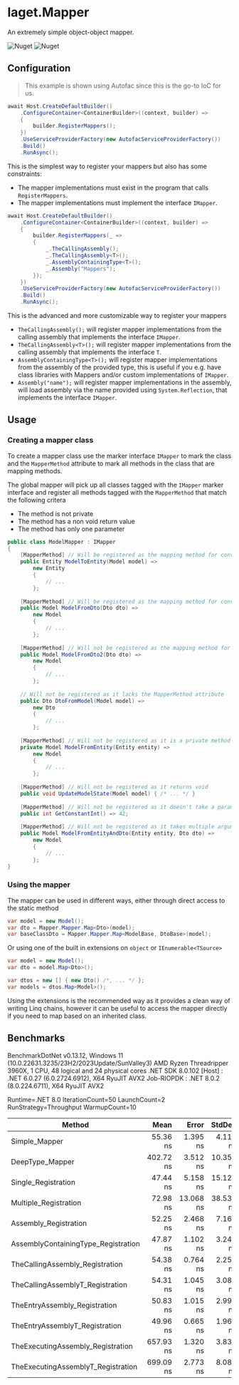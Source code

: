 ﻿# laget.Mapper
An extremely simple object-object mapper.

![Nuget](https://img.shields.io/nuget/v/laget.Mapper)
![Nuget](https://img.shields.io/nuget/dt/laget.Mapper)

## Configuration
> This example is shown using Autofac since this is the go-to IoC for us.

```c#
await Host.CreateDefaultBuilder()
    .ConfigureContainer<ContainerBuilder>((context, builder) =>
    {
        builder.RegisterMappers();
    })
    .UseServiceProviderFactory(new AutofacServiceProviderFactory())
    .Build()
    .RunAsync();
```

This is the simplest way to register your mappers but also has some constraints:
* The mapper implementations must exist in the program that calls `RegisterMappers`.
* The mapper implementations must implement the interface `IMapper`.


```c#
await Host.CreateDefaultBuilder()
    .ConfigureContainer<ContainerBuilder>((context, builder) =>
    {
        builder.RegisterMappers(_ =>
        {
            _.TheCallingAssembly();
            _.TheCallingAssembly<T>();
            _.AssemblyContainingType<T>();
            _.Assembly("Mappers");
        });
    })
    .UseServiceProviderFactory(new AutofacServiceProviderFactory())
    .Build()
    .RunAsync();
```

This is the advanced and more customizable way to register your mappers

* `TheCallingAssembly();` will register mapper implementations from the calling assembly that implements the interface `IMapper`.
* `TheCallingAssembly<T>();` will register mapper implementations from the calling assembly that implements the interface `T`.
* `AssemblyContainingType<T>();` will register mapper implementations from the assembly of the provided type, this is useful if you e.g. have class libraries with Mappers and/or custom implementations of `IMapper`.
* `Assembly("name");` will register mapper implementations in the assembly, will load assembly via the name provided using `System.Reflection`, that implements the interface `IMapper`.

## Usage
### Creating a mapper class
To create a mapper class use the marker interface `IMapper` to mark the class and the `MapperMethod` attribute to mark all methods in the class that are mapping methods.

The global mapper will pick up all classes tagged with the `IMapper` marker interface and register all methods tagged with the `MapperMethod` that match the following critera
 - The method is not private
 - The method has a non void return value 
 - The method has only one parameter

```c#
public class ModelMapper : IMapper 
{
    [MapperMethod] // Will be registered as the mapping method for converting Model -> Entity
    public Entity ModelToEntity(Model model) => 
        new Entity 
        {
            // ...
        };
        
    [MapperMethod] // Will be registered as the mapping method for converting Dto -> Model
    public Model ModelFromDto(Dto dto) => 
        new Model 
        {
            // ...
        };
        
    [MapperMethod] // Will not be registered as the mapping method for converting Dto -> Model is already defined above
    public Model ModelFromDto2(Dto dto) => 
        new Model 
        {
            // ...
        };
        
    // Will not be registered as it lacks the MapperMethod attribute
    public Dto DtoFromModel(Model model) =>
        new Dto 
        {
            // ...
        };
    
    [MapperMethod] // Will not be registered as it is a private method
    private Model ModelFromEntity(Entity entity) =>
        new Model 
        {
            // ...
        };
        
    [MapperMethod] // Will not be registered as it returns void
    public void UpdateModelState(Model model) { /* ... */ }
     
    [MapperMethod] // Will not be registered as it doesn't take a parameter
    public int GetConstantInt() => 42;
        
    [MapperMethod] // Will not be registered as it takes multiple arguments
    public Model ModelFromEntityAndDto(Entity entity, Dto dto) =>
        new Model 
        {
            // ...
        };
}
```

### Using the mapper
The mapper can be used in different ways, either through direct access to the static method

```c#
var model = new Model();
var dto = Mapper.Mapper.Map<Dto>(model);
var baseClassDto = Mapper.Mapper.Map<ModelBase, DtoBase>(model);
```

Or using one of the built in extensions on `object` or `IEnumerable<TSource>`
```c#
var model = new Model();
var dto = model.Map<Dto>();

var dtos = new [] { new Dto() /*, ... */ };
var models = dtos.Map<Model>();
```

Using the extensions is the recommended way as it provides a clean way of writing Linq chains, however it can be useful to access the mapper directly if you need to map based on an inherited class.

## Benchmarks
BenchmarkDotNet v0.13.12, Windows 11 (10.0.22631.3235/23H2/2023Update/SunValley3)
AMD Ryzen Threadripper 3960X, 1 CPU, 48 logical and 24 physical cores
.NET SDK 8.0.102
  [Host]     : .NET 6.0.27 (6.0.2724.6912), X64 RyuJIT AVX2
  Job-RIOPDK : .NET 8.0.2 (8.0.224.6711), X64 RyuJIT AVX2

Runtime=.NET 8.0  IterationCount=50  LaunchCount=2  
RunStrategy=Throughput  WarmupCount=10  

| Method                              | Mean        | Error     | StdDev    | Min         | Max         | Median      | Gen0   | Allocated |
|------------------------------------ |------------:|----------:|----------:|------------:|------------:|------------:|-------:|----------:|
| Simple_Mapper                       |    55.36 ns |  1.395 ns |  4.114 ns |    46.60 ns |    61.20 ns |    56.30 ns | 0.0172 |     144 B |
| DeepType_Mapper                     |   402.72 ns |  3.512 ns | 10.354 ns |    84.62 ns |    21.94 ns |   404.56 ns | 0.1411 |    1184 B |
| Single_Registration                 |    47.44 ns |  5.158 ns | 15.127 ns |    46.44 ns |    21.13 ns | 1,989.74 ns | 0.0839 |     720 B |
| Multiple_Registration               |    72.98 ns | 13.068 ns | 38.532 ns |    75.02 ns |    85.02 ns | 4,160.33 ns | 0.1831 |    1568 B |
| Assembly_Registration               |    52.25 ns |  2.468 ns |  7.160 ns |    52.30 ns |    36.57 ns | 1,076.43 ns | 0.0515 |     432 B |
| AssemblyContainingType_Registration |    47.87 ns |  1.102 ns |  3.248 ns |    47.74 ns |    43.13 ns |    53.77 ns | 0.0334 |     280 B |
| TheCallingAssembly_Registration     |    54.38 ns |  0.764 ns |  2.254 ns |    53.33 ns |    50.01 ns |    57.88 ns | 0.0334 |     280 B |
| TheCallingAssemblyT_Registration    |    54.31 ns |  1.045 ns |  3.082 ns |    54.44 ns |    48.48 ns |    59.92 ns | 0.0334 |     280 B |
| TheEntryAssembly_Registration       |    50.83 ns |  1.015 ns |  2.993 ns |    49.76 ns |    47.22 ns |    59.54 ns | 0.0334 |     280 B |
| TheEntryAssemblyT_Registration      |    49.96 ns |  0.665 ns |  1.961 ns |    48.95 ns |    47.30 ns |    52.91 ns | 0.0334 |     280 B |
| TheExecutingAssembly_Registration   |   657.93 ns |  1.320 ns |  3.831 ns |   657.71 ns |   649.10 ns |   667.97 ns | 0.0334 |     280 B |
| TheExecutingAssemblyT_Registration  |   699.09 ns |  2.773 ns |  8.089 ns |   699.08 ns |   684.46 ns |   717.44 ns | 0.0334 |     280 B |
